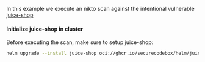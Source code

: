 <!--
SPDX-FileCopyrightText: the secureCodeBox authors
SPDX-License-Identifier: Apache-2.0
-->

In this example we execute an nikto scan against the intentional vulnerable [juice-shop](https://github.com/juice-shop/juice-shop)

#### Initialize juice-shop in cluster

Before executing the scan, make sure to setup juice-shop:

```bash
helm upgrade --install juice-shop oci://ghcr.io/securecodebox/helm/juice-shop --wait
```
